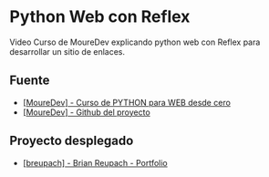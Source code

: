 
# Python Web con Reflex

Video Curso de MoureDev explicando python web con Reflex para desarrollar un sitio de enlaces.


## Fuente

 - [[MoureDev] - Curso de PYTHON para WEB desde cero](https://www.youtube.com/watch?v=n2YrGsXJC6Y)
 - [[MoureDev] - Github del proyecto](https://github.com/mouredev/python-web)

## Proyecto desplegado

 - [[breupach] - Brian Reupach - Portfolio](https://link-bio-gray-ocean.reflex.run/)

